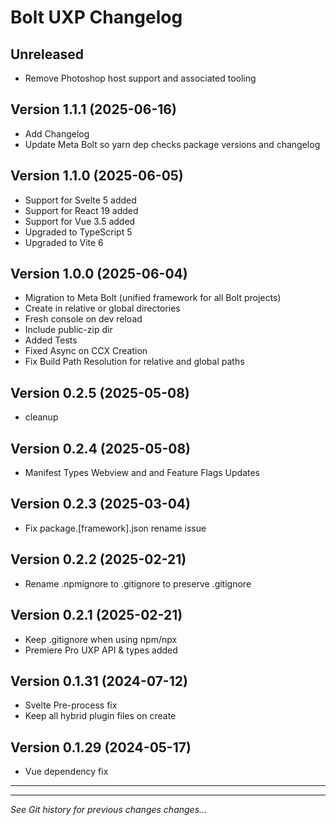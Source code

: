 # Bolt UXP Changelog

## Unreleased

- Remove Photoshop host support and associated tooling

## Version 1.1.1 (2025-06-16)

- Add Changelog
- Update Meta Bolt so yarn dep checks package versions and changelog

## Version 1.1.0 (2025-06-05)

- Support for Svelte 5 added
- Support for React 19 added
- Support for Vue 3.5 added
- Upgraded to TypeScript 5
- Upgraded to Vite 6

## Version 1.0.0 (2025-06-04)

- Migration to Meta Bolt (unified framework for all Bolt projects)
- Create in relative or global directories
- Fresh console on dev reload
- Include public-zip dir
- Added Tests
- Fixed Async on CCX Creation
- Fix Build Path Resolution for relative and global paths

## Version 0.2.5 (2025-05-08)

- cleanup

## Version 0.2.4 (2025-05-08)

- Manifest Types Webview and and Feature Flags Updates

## Version 0.2.3 (2025-03-04)

- Fix package.[framework].json rename issue

## Version 0.2.2 (2025-02-21)

- Rename .npmignore to .gitignore to preserve .gitignore

## Version 0.2.1 (2025-02-21)

- Keep .gitignore when using npm/npx
- Premiere Pro UXP API & types added

## Version 0.1.31 (2024-07-12)

- Svelte Pre-process fix
- Keep all hybrid plugin files on create

## Version 0.1.29 (2024-05-17)

- Vue dependency fix

---

---

_See Git history for previous changes changes..._
